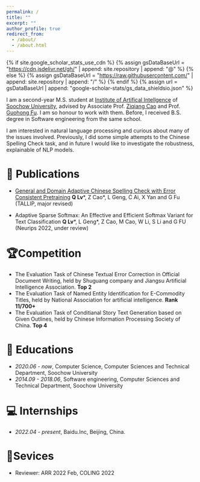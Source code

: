 ```yaml
---
permalink: /
title: ""
excerpt: ""
author_profile: true
redirect_from: 
  - /about/
  - /about.html
---
```


{% if site.google_scholar_stats_use_cdn %}
{% assign gsDataBaseUrl = "https://cdn.jsdelivr.net/gh/" | append: site.repository | append: "@" %}
{% else %}
{% assign gsDataBaseUrl = "https://raw.githubusercontent.com/" | append: site.repository | append: "/" %}
{% endif %}
{% assign url = gsDataBaseUrl | append: "google-scholar-stats/gs_data_shieldsio.json" %}

<span class='anchor' id='about-me'></span>

I am a second-year M.S. student at [Institute of Artifical Intellgence](http://iai.suda.edu.cn/) of [Soochow University](https://www.suda.edu.cn/), advised by Associate Prof. [Ziqiang Cao](https://scholar.google.com/citations?user=06ITfcEAAAAJ&hl=zh-CN) and Prof. [Guohong Fu](https://www.semanticscholar.org/author/G.-Fu/2059275). I am so honour to work with them. Before, I received B.S. degree in Software engineering from the same school.

I am interested in natural language processing and curious about many of the issues involved. Previously, I did some simple attempts to the Chinese Spelling Check task, and in future I would like to investigate the robustness, explainable of NLP models.

# 📝 Publications 
- [General and Domain Adaptive Chinese Spelling Check with Error Consistent Pretraining](https://arxiv.org/abs/2203.10929)
**Q Lv**\*, Z Cao\*, L Geng, C Ai, X Yan and G Fu (TALLIP, major revised)

- Adaptive Sparse Softmax: An Effective and Efficient Softmax Variant for Text Classification
**Q Lv**\*, L Geng\*, Z Cao, M Cao, W Li, S Li and G FU (Neurips 2022, under review)

# 🏆Competition
- The Evaluation Task of Chinese Textual Error Correction in Official Document Writing, held by Shuguang company and Jiangsu Artificial Intelligence Association. **Top 2**
- The Evaluation Task of Named Entity Identification for E-Commodity Titles, held by National Association for artificial intelligence. **Rank 11/700+**
- The Evaluation Task of Conditianal Story Text Generation based on Given Outlines, held by Chinese Information Processing Society of China. **Top 4**

# 📖 Educations
- *2020.06 - now*, Computer Science, Computer Sciences and Technical Department, Soochow University
- *2014.09 - 2018.06*, Software engineering, Computer Sciences and Technical Department, Soochow University

# 💻 Internships
- *2022.04 - present*, Baidu.Inc, Beijing, China.

# 🎫Sevices
- Reviewer: ARR 2022 Feb, COLING 2022